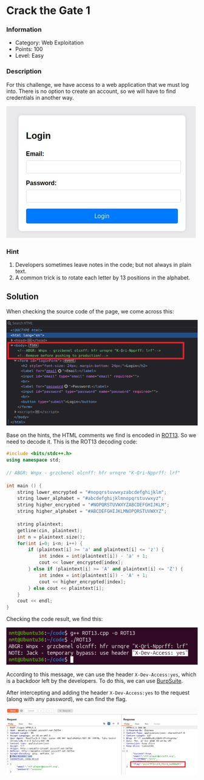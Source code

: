 # Crack the Gate 1
### Information
* Category: Web Exploitation
* Points: 100
* Level: Easy

### Description
For this challenge, we have access to a web application that we must log into. There is no option to create an account, so we will have to find credentials in another way.

![](https://github.com/UITxWoodyNguyen/CTF/blob/main/Picture/image_1.jpg?raw=true)

### Hint
1. Developers sometimes leave notes in the code; but not always in plain text.
2. A common trick is to rotate each letter by 13 positions in the alphabet.

## Solution
When checking the source code of the page, we come across this:

![](https://github.com/UITxWoodyNguyen/CTF/blob/main/Picture/image_2.png?raw=true)

Base on the hints, the HTML comments we find is encoded in [ROT13](https://en.wikipedia.org/wiki/ROT13). So we need to decode it. This is the ROT13 decoding code:
```c++
#include <bits/stdc++.h>
using namespace std;

// ABGR: Wnpx - grzcbenel olcnff: hfr urnqre "K-Qri-Npprff: lrf"

int main () {
    string lower_encrypted = "#nopqrstuvwxyzabcdefghijklm";
    string lower_alphabet = "#abcdefghijklmnopqrstuvwxyz";
    string higher_encrypted = "#NOPQRSTUVWXYZABCDEFGHIJKLM";
    string higher_alphabet = "#ABCDEFGHIJKLMNOPQRSTUVWXYZ";
    
    string plaintext;
    getline(cin, plaintext);
    int n = plaintext.size();
    for(int i=0; i<n; i++) {
    	if (plaintext[i] >= 'a' and plaintext[i] <= 'z') {
    	    int index = int(plaintext[i]) - 'a' + 1;
    	    cout << lower_encrypted[index];
    	} else if (plaintext[i] >= 'A' and plaintext[i] <= 'Z') {
    	    int index = int(plaintext[i]) - 'A' + 1;
    	    cout << higher_encrypted[index];
    	} else cout << plaintext[i];
    }
    cout << endl;
}
```
Checking the code result, we find this: 

![](https://github.com/UITxWoodyNguyen/CTF/blob/main/Picture/image_3.png?raw=true)

According to this message, we can use the header `X-Dev-Access:yes`, which is a backdoor left by the developers. To do this, we can use [BurpSuite](https://portswigger.net/burp).

After intercepting and adding the header `X-Dev-Access:yes` to the request (along with any password), we can find the flag.

![](https://github.com/UITxWoodyNguyen/CTF/blob/main/Picture/image_4.png?raw=true)
